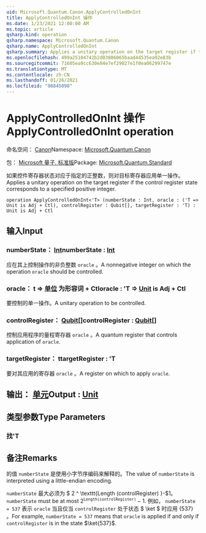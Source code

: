 ```yaml
---
uid: Microsoft.Quantum.Canon.ApplyControlledOnInt
title: ApplyControlledOnInt 操作
ms.date: 1/23/2021 12:00:00 AM
ms.topic: article
qsharp.kind: operation
qsharp.namespace: Microsoft.Quantum.Canon
qsharp.name: ApplyControlledOnInt
qsharp.summary: Applies a unitary operation on the target register if the control register state corresponds to a specified positive integer.
ms.openlocfilehash: 499a25104742b2d03886065baad4d535ea92e83b
ms.sourcegitcommit: 71605ea9cc630e84e7ef29027e1f0ea06299747e
ms.translationtype: MT
ms.contentlocale: zh-CN
ms.lasthandoff: 01/26/2021
ms.locfileid: "98845098"
---
```

# <a name="applycontrolledonint-operation"></a><span data-ttu-id="19eed-102">ApplyControlledOnInt 操作</span><span class="sxs-lookup"><span data-stu-id="19eed-102">ApplyControlledOnInt operation</span></span>

<span data-ttu-id="19eed-103">命名空间： [Canon](xref:Microsoft.Quantum.Canon)</span><span class="sxs-lookup"><span data-stu-id="19eed-103">Namespace: [Microsoft.Quantum.Canon](xref:Microsoft.Quantum.Canon)</span></span>

<span data-ttu-id="19eed-104">包： [Microsoft 量子. 标准版](https://nuget.org/packages/Microsoft.Quantum.Standard)</span><span class="sxs-lookup"><span data-stu-id="19eed-104">Package: [Microsoft.Quantum.Standard](https://nuget.org/packages/Microsoft.Quantum.Standard)</span></span>


<span data-ttu-id="19eed-105">如果控件寄存器状态对应于指定的正整数，则对目标寄存器应用单一操作。</span><span class="sxs-lookup"><span data-stu-id="19eed-105">Applies a unitary operation on the target register if the control register state corresponds to a specified positive integer.</span></span>

```qsharp
operation ApplyControlledOnInt<'T> (numberState : Int, oracle : ('T => Unit is Adj + Ctl), controlRegister : Qubit[], targetRegister : 'T) : Unit is Adj + Ctl
```


## <a name="input"></a><span data-ttu-id="19eed-106">输入</span><span class="sxs-lookup"><span data-stu-id="19eed-106">Input</span></span>

### <a name="numberstate--int"></a><span data-ttu-id="19eed-107">numberState： [Int](xref:microsoft.quantum.lang-ref.int)</span><span class="sxs-lookup"><span data-stu-id="19eed-107">numberState : [Int](xref:microsoft.quantum.lang-ref.int)</span></span>

<span data-ttu-id="19eed-108">应在其上控制操作的非负整数 `oracle` 。</span><span class="sxs-lookup"><span data-stu-id="19eed-108">A nonnegative integer on which the operation `oracle` should be controlled.</span></span>


### <a name="oracle--t--unit--is-adj--ctl"></a><span data-ttu-id="19eed-109">oracle： t => [单位](xref:microsoft.quantum.lang-ref.unit)  为形容词 + Ctl</span><span class="sxs-lookup"><span data-stu-id="19eed-109">oracle : 'T => [Unit](xref:microsoft.quantum.lang-ref.unit)  is Adj + Ctl</span></span>

<span data-ttu-id="19eed-110">要控制的单一操作。</span><span class="sxs-lookup"><span data-stu-id="19eed-110">A unitary operation to be controlled.</span></span>


### <a name="controlregister--qubit"></a><span data-ttu-id="19eed-111">controlRegister： [Qubit](xref:microsoft.quantum.lang-ref.qubit)[]</span><span class="sxs-lookup"><span data-stu-id="19eed-111">controlRegister : [Qubit](xref:microsoft.quantum.lang-ref.qubit)[]</span></span>

<span data-ttu-id="19eed-112">控制应用程序的量程寄存器 `oracle` 。</span><span class="sxs-lookup"><span data-stu-id="19eed-112">A quantum register that controls application of `oracle`.</span></span>


### <a name="targetregister--t"></a><span data-ttu-id="19eed-113">targetRegister： t</span><span class="sxs-lookup"><span data-stu-id="19eed-113">targetRegister : 'T</span></span>

<span data-ttu-id="19eed-114">要对其应用的寄存器 `oracle` 。</span><span class="sxs-lookup"><span data-stu-id="19eed-114">A register on which to apply `oracle`.</span></span>



## <a name="output--unit"></a><span data-ttu-id="19eed-115">输出： [单元](xref:microsoft.quantum.lang-ref.unit)</span><span class="sxs-lookup"><span data-stu-id="19eed-115">Output : [Unit](xref:microsoft.quantum.lang-ref.unit)</span></span>



## <a name="type-parameters"></a><span data-ttu-id="19eed-116">类型参数</span><span class="sxs-lookup"><span data-stu-id="19eed-116">Type Parameters</span></span>

### <a name="t"></a><span data-ttu-id="19eed-117">找</span><span class="sxs-lookup"><span data-stu-id="19eed-117">'T</span></span>



## <a name="remarks"></a><span data-ttu-id="19eed-118">备注</span><span class="sxs-lookup"><span data-stu-id="19eed-118">Remarks</span></span>

<span data-ttu-id="19eed-119">的值 `numberState` 是使用小字节序编码来解释的。</span><span class="sxs-lookup"><span data-stu-id="19eed-119">The value of `numberState` is interpreted using a little-endian encoding.</span></span>

<span data-ttu-id="19eed-120">`numberState` 最大必须为 $ 2 ^ \texttt{Length (controlRegister) }-$1。</span><span class="sxs-lookup"><span data-stu-id="19eed-120">`numberState` must be at most $2^\texttt{Length(controlRegister)} - 1$.</span></span>
<span data-ttu-id="19eed-121">例如， `numberState = 537` 表示 `oracle` 当且仅当 `controlRegister` 处于状态 $ \ket $ 时应用 {537} 。</span><span class="sxs-lookup"><span data-stu-id="19eed-121">For example, `numberState = 537` means that `oracle` is applied if and only if `controlRegister` is in the state $\ket{537}$.</span></span>